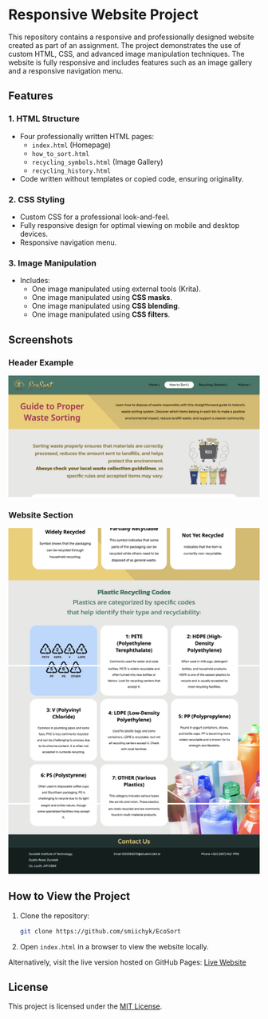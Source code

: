 # Responsive Website Project

This repository contains a responsive and professionally designed website created as part of an assignment. The project demonstrates the use of custom HTML, CSS, and advanced image manipulation techniques. The website is fully responsive and includes features such as an image gallery and a responsive navigation menu.

## Features

### 1. HTML Structure
- Four professionally written HTML pages:
  - `index.html` (Homepage)
  - `how_to_sort.html`
  - `recycling_symbols.html` (Image Gallery)
  - `recycling_history.html`
- Code written without templates or copied code, ensuring originality.

### 2. CSS Styling
- Custom CSS for a professional look-and-feel.
- Fully responsive design for optimal viewing on mobile and desktop devices.
- Responsive navigation menu.

### 3. Image Manipulation
- Includes:
  - One image manipulated using external tools (Krita).
  - One image manipulated using **CSS masks**.
  - One image manipulated using **CSS blending**.
  - One image manipulated using **CSS filters**.
 
## Screenshots

### Header Example
![header](screenshots/2.1.png)

### Website Section
![sample](screenshots/2.2.png)
![sample](screenshots/2.3.png)
![sample](screenshots/1.png)

## How to View the Project
1. Clone the repository:
   ```bash
   git clone https://github.com/smiichyk/EcoSort
   ```
2. Open `index.html` in a browser to view the website locally.

Alternatively, visit the live version hosted on GitHub Pages: 
[Live Website](https://github.com/smiichyk/EcoSort)

## License
This project is licensed under the [MIT License](LICENSE).

